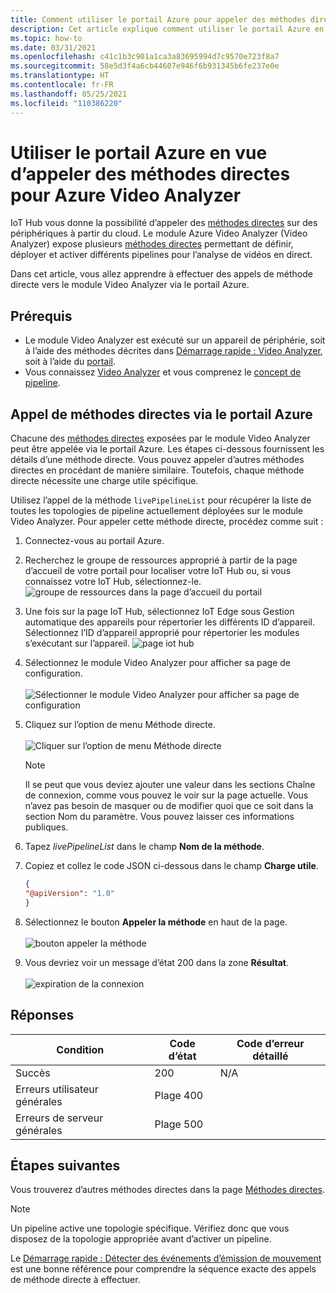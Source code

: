 ```yaml
---
title: Comment utiliser le portail Azure pour appeler des méthodes directes pour Azure Video Analyzer
description: Cet article explique comment utiliser le portail Azure en vue d’appeler des méthodes directes Azure Video Analyzer.
ms.topic: how-to
ms.date: 03/31/2021
ms.openlocfilehash: c41c1b3c901a1ca3a83695994d7c9570e723f8a7
ms.sourcegitcommit: 58e5d3f4a6cb44607e946f6b931345b6fe237e0e
ms.translationtype: HT
ms.contentlocale: fr-FR
ms.lasthandoff: 05/25/2021
ms.locfileid: "110386220"
---
```

# <a name="use-azure-portal-to-invoke-direct-methods-for-azure-video-analyzer"></a>Utiliser le portail Azure en vue d’appeler des méthodes directes pour Azure Video Analyzer

IoT Hub vous donne la possibilité d’appeler des [méthodes directes](../../iot-hub/iot-hub-devguide-direct-methods.md#method-invocation-for-iot-edge-modules) sur des périphériques à partir du cloud. Le module Azure Video Analyzer (Video Analyzer) expose plusieurs [méthodes directes](./direct-methods.md) permettant de définir, déployer et activer différents pipelines pour l’analyse de vidéos en direct.

Dans cet article, vous allez apprendre à effectuer des appels de méthode directe vers le module Video Analyzer via le portail Azure.

## <a name="prerequisites"></a>Prérequis

* Le module Video Analyzer est exécuté sur un appareil de périphérie, soit à l’aide des méthodes décrites dans [Démarrage rapide : Video Analyzer](get-started-detect-motion-emit-events.md), soit à l’aide du [portail](./deploy-iot-edge-device.md).
* Vous connaissez [Video Analyzer](overview.md) et vous comprenez le [concept de pipeline](pipeline.md).

## <a name="invoking-direct-methods-via-azure-portal"></a>Appel de méthodes directes via le portail Azure

Chacune des [méthodes directes](./direct-methods.md) exposées par le module Video Analyzer peut être appelée via le portail Azure. Les étapes ci-dessous fournissent les détails d’une méthode directe. Vous pouvez appeler d’autres méthodes directes en procédant de manière similaire. Toutefois, chaque méthode directe nécessite une charge utile spécifique.

Utilisez l’appel de la méthode `livePipelineList` pour récupérer la liste de toutes les topologies de pipeline actuellement déployées sur le module Video Analyzer. Pour appeler cette méthode directe, procédez comme suit :

1. Connectez-vous au portail Azure.
1. Recherchez le groupe de ressources approprié à partir de la page d’accueil de votre portail pour localiser votre IoT Hub ou, si vous connaissez votre IoT Hub, sélectionnez-le.
    ![groupe de ressources dans la page d’accueil du portail](./media/use-azure-portal-to-invoke-direct-methods/portal-rg-home.png)
1. Une fois sur la page IoT Hub, sélectionnez IoT Edge sous Gestion automatique des appareils pour répertorier les différents ID d’appareil. Sélectionnez l’ID d’appareil approprié pour répertorier les modules s’exécutant sur l’appareil.
    ![page iot hub](./media/use-azure-portal-to-invoke-direct-methods/iot-hub-page.png)
1. Sélectionnez le module Video Analyzer pour afficher sa page de configuration.<br><br>
    ![Sélectionner le module Video Analyzer pour afficher sa page de configuration](./media/use-azure-portal-to-invoke-direct-methods/modules.png)
1. Cliquez sur l’option de menu Méthode directe. <br><br>
    ![Cliquer sur l’option de menu Méthode directe](./media/use-azure-portal-to-invoke-direct-methods/module-details.png)
    > [!NOTE]
    > Il se peut que vous deviez ajouter une valeur dans les sections Chaîne de connexion, comme vous pouvez le voir sur la page actuelle. Vous n’avez pas besoin de masquer ou de modifier quoi que ce soit dans la section Nom du paramètre. Vous pouvez laisser ces informations publiques.

1. Tapez *livePipelineList* dans le champ **Nom de la méthode**.
1. Copiez et collez le code JSON ci-dessous dans le champ **Charge utile**.
    ```json
    {
    "@apiVersion": "1.0"
    }
    ```
1. Sélectionnez le bouton **Appeler la méthode** en haut de la page.<br><br>
    ![bouton appeler la méthode](./media/use-azure-portal-to-invoke-direct-methods/direct-method.png)
1. Vous devriez voir un message d’état 200 dans la zone **Résultat**.<br><br>
    ![expiration de la connexion](./media/use-azure-portal-to-invoke-direct-methods/connection-timeout.png)

## <a name="responses"></a>Réponses

| Condition             | Code d’état | Code d’erreur détaillé |
|-----------------------|-------------|---------------------|
| Succès               | 200         | N/A                 |
| Erreurs utilisateur générales   | Plage 400   |                     |
| Erreurs de serveur générales | Plage 500   |                     |

## <a name="next-steps"></a>Étapes suivantes

Vous trouverez d’autres méthodes directes dans la page [Méthodes directes](./direct-methods.md).

> [!NOTE]
> Un pipeline active une topologie spécifique. Vérifiez donc que vous disposez de la topologie appropriée avant d’activer un pipeline.

Le [Démarrage rapide : Détecter des événements d’émission de mouvement](detect-motion-emit-events-quickstart.md) est une bonne référence pour comprendre la séquence exacte des appels de méthode directe à effectuer.
